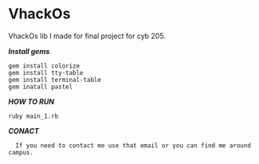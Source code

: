# VhackOs
VhackOs lib I made for final project for cyb 205. 





***Install gems***
```
gem install colorize
gem install tty-table
gem install terminal-table
gem inatall pastel

```
***HOW TO RUN***
```
ruby main_1.rb
```

***CONACT***
```
  If you need to contact me use that email or you can find me around campus.
```
